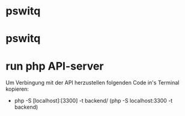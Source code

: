 ﻿# pswitq
# pswitq

# run php API-server
Um Verbingung mit der API herzustellen folgenden Code in's Terminal kopieren:
* php -S [localhost]:[3300] -t backend/ (php -S localhost:3300 -t backend)
